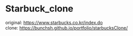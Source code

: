 # Starbuck_clone
original: https://www.starbucks.co.kr/index.do </br>
clone: https://bunchsh.github.io/portfolio/starbucksClone/
